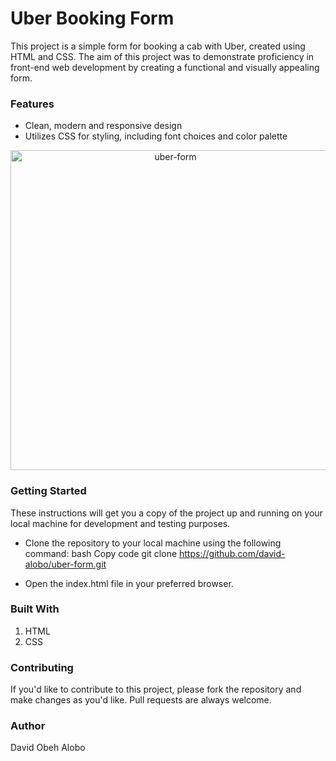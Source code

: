 # Uber Booking Form

This project is a simple form for booking a cab with Uber, created using HTML and CSS. The aim of this project was to demonstrate proficiency in front-end web development by creating a functional and visually appealing form.

### Features

- Clean, modern and responsive design
- Utilizes CSS for styling, including font choices and color palette

<center><img width="512" alt="uber-form" src="https://user-images.githubusercontent.com/88712885/215929471-55231544-93e0-4307-833b-181fabb2b185.png">
</center>

### Getting Started

These instructions will get you a copy of the project up and running on your local machine for development and testing purposes.

- Clone the repository to your local machine using the following command:
bash
Copy code
git clone https://github.com/david-alobo/uber-form.git

- Open the index.html file in your preferred browser.

### Built With

1. HTML
2. CSS

### Contributing

If you'd like to contribute to this project, please fork the repository and make changes as you'd like. Pull requests are always welcome.

### Author

David Obeh Alobo

